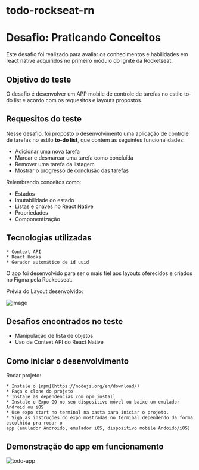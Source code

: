 # todo-rockseat-rn

# Desafio: Praticando Conceitos
Este desafio foi realizado para avaliar os conhecimentos e habilidades em react native adquiridos no primeiro módulo do Ignite da Rocketseat.

## Objetivo do teste
O desafio é desenvolver um APP mobile de controle de tarefas no estilo to-do list e acordo com os requesitos e layouts propostos.

## Requesitos do teste

Nesse desafio, foi proposto o desenvolvimento uma aplicação de controle de tarefas no estilo **to-do list**, que contém as seguintes funcionalidades:

- Adicionar uma nova tarefa
- Marcar e desmarcar uma tarefa como concluída
- Remover uma tarefa da listagem
- Mostrar o progresso de conclusão das tarefas

Relembrando conceitos como:

- Estados
- Imutabilidade do estado
- Listas e chaves no React Native
- Propriedades
- Componentização

## Tecnologias utilizadas

```
* Context API
* React Hooks
* Gerador automático de id uuid
```

O app foi desenvolvido para ser o mais fiel aos layouts oferecidos e criados no Figma pela Rockecseat.

Prévia do Layout desenvolvido:

![image](https://user-images.githubusercontent.com/77203902/205218525-5c8bf4d6-e8a9-43c6-9d9c-6590f98ea500.png)

## Desafios encontrados no teste
* Manipulação de lista de objetos
* Uso de Context API do React Native

## Como iniciar o desenvolvimento

Rodar projeto:
```
* Instale o [npm](https://nodejs.org/en/download/)
* Faça o clone do projeto
* Instale as dependências com npm install
* Instale o Expo GO no seu dispositivo móvel ou baixe um emulador Android ou iOS
* Use expo start no terminal na pasta para iniciar o projeto.
* Siga as instruções do expo mostradas no terminal dependendo da forma escolhida pra rodar o 
app (emulador Androido, emulador iOS, dispositivo mobile Andoido/iOS)
```
## Demonstração do app em funcionamento

![todo-app](https://user-images.githubusercontent.com/77203902/205217430-e0e9615c-a18b-4b81-a905-cec214096466.gif)
